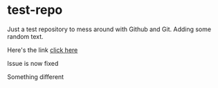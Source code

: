 # test-repo
Just a test repository to mess around with Github and Git.
Adding some random text.

Here's the link [click here](https://www.youtube.com/watch?v=dQw4w9WgXcQ)

Issue is now fixed

Something different
